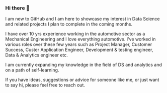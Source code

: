 ### Hi there 👋

I am new to GitHub and I am here to showcase my interest in Data Science and related projects I plan to complete in the coming months.

I have over 10 yrs experience working in the automotive sector as a Mechanical Engineering and I love everything automotive. I've worked in various roles over these few years such as Project Manager, Customer Success, Custer Application Engineer, Development & testing engineer, Data & Analytics engineer etc.

I am currently expanding my knowledge in the field of DS and analytics and on a path of self-learning. 

If you have ideas, suggestions or advice for someone like me, or just want to say hi, please feel free to reach out. 

<!--
**varunlobo/varunlobo** is a ✨ _special_ ✨ repository because its `README.md` (this file) appears on your GitHub profile.

-->
